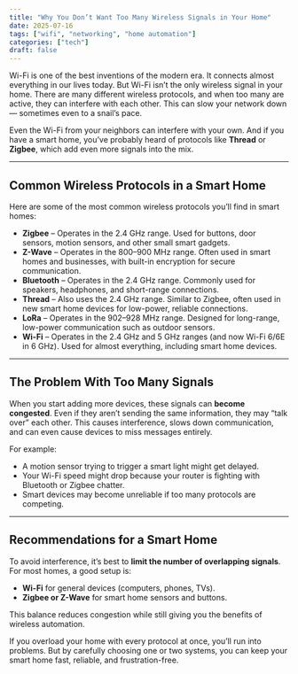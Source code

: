 ```yaml
---
title: "Why You Don’t Want Too Many Wireless Signals in Your Home"
date: 2025-07-16
tags: ["wifi", "networking", "home automation"]
categories: ["tech"]
draft: false
---
```


Wi-Fi is one of the best inventions of the modern era. It connects almost everything in our lives today. But Wi-Fi isn’t the only wireless signal in your home. There are many different wireless protocols, and when too many are active, they can interfere with each other. This can slow your network down — sometimes even to a snail’s pace.  

Even the Wi-Fi from your neighbors can interfere with your own. And if you have a smart home, you’ve probably heard of protocols like **Thread** or **Zigbee**, which add even more signals into the mix.  

---

## Common Wireless Protocols in a Smart Home

Here are some of the most common wireless protocols you’ll find in smart homes:

- **Zigbee** – Operates in the 2.4 GHz range. Used for buttons, door sensors, motion sensors, and other small smart gadgets.  
- **Z-Wave** – Operates in the 800–900 MHz range. Often used in smart homes and businesses, with built-in encryption for secure communication.  
- **Bluetooth** – Operates in the 2.4 GHz range. Commonly used for speakers, headphones, and short-range connections.  
- **Thread** – Also uses the 2.4 GHz range. Similar to Zigbee, often used in new smart home devices for low-power, reliable connections.  
- **LoRa** – Operates in the 902–928 MHz range. Designed for long-range, low-power communication such as outdoor sensors.  
- **Wi-Fi** – Operates in the 2.4 GHz and 5 GHz ranges (and now Wi-Fi 6/6E in 6 GHz). Used for almost everything, including smart home devices.  

---

## The Problem With Too Many Signals
When you start adding more devices, these signals can **become congested**. Even if they aren’t sending the same information, they may “talk over” each other. This causes interference, slows down communication, and can even cause devices to miss messages entirely.  

For example:  
- A motion sensor trying to trigger a smart light might get delayed.  
- Your Wi-Fi speed might drop because your router is fighting with Bluetooth or Zigbee chatter.  
- Smart devices may become unreliable if too many protocols are competing.  

---

## Recommendations for a Smart Home
To avoid interference, it’s best to **limit the number of overlapping signals**. For most homes, a good setup is:  

- **Wi-Fi** for general devices (computers, phones, TVs).  
- **Zigbee or Z-Wave** for smart home sensors and buttons.  

This balance reduces congestion while still giving you the benefits of wireless automation.  

If you overload your home with every protocol at once, you’ll run into problems. But by carefully choosing one or two systems, you can keep your smart home fast, reliable, and frustration-free.  
